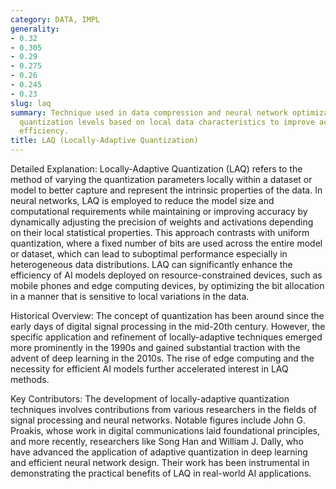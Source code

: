 ```yaml
---
category: DATA, IMPL
generality:
- 0.32
- 0.305
- 0.29
- 0.275
- 0.26
- 0.245
- 0.23
slug: laq
summary: Technique used in data compression and neural network optimization that adjusts
  quantization levels based on local data characteristics to improve accuracy and
  efficiency.
title: LAQ (Locally-Adaptive Quantization)
---
```


Detailed Explanation: Locally-Adaptive Quantization (LAQ) refers to the method of varying the quantization parameters locally within a dataset or model to better capture and represent the intrinsic properties of the data. In neural networks, LAQ is employed to reduce the model size and computational requirements while maintaining or improving accuracy by dynamically adjusting the precision of weights and activations depending on their local statistical properties. This approach contrasts with uniform quantization, where a fixed number of bits are used across the entire model or dataset, which can lead to suboptimal performance especially in heterogeneous data distributions. LAQ can significantly enhance the efficiency of AI models deployed on resource-constrained devices, such as mobile phones and edge computing devices, by optimizing the bit allocation in a manner that is sensitive to local variations in the data.

Historical Overview: The concept of quantization has been around since the early days of digital signal processing in the mid-20th century. However, the specific application and refinement of locally-adaptive techniques emerged more prominently in the 1990s and gained substantial traction with the advent of deep learning in the 2010s. The rise of edge computing and the necessity for efficient AI models further accelerated interest in LAQ methods.

Key Contributors: The development of locally-adaptive quantization techniques involves contributions from various researchers in the fields of signal processing and neural networks. Notable figures include John G. Proakis, whose work in digital communications laid foundational principles, and more recently, researchers like Song Han and William J. Dally, who have advanced the application of adaptive quantization in deep learning and efficient neural network design. Their work has been instrumental in demonstrating the practical benefits of LAQ in real-world AI applications.